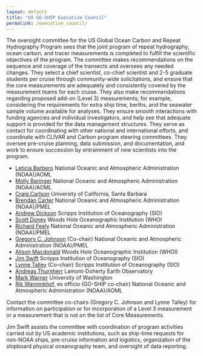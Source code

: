 ```yaml
---
layout: default
title: "US GO-SHIP Executive Council"
permalink: /executive_council/
---
```


The oversight committee for the US Global Ocean Carbon and Repeat
Hydrography Program sees that the joint program of repeat hydrography,
ocean carbon, and tracer measurements is completed to fulfill the
scientific objectives of the program. The committee makes
recommendations on the sequence and coverage of the transects and
oversees any needed changes. They select a chief scientist, co-chief
scientist and 2-5 graduate students per cruise through community-wide
solicitations, and ensure that the core measurements are adequately and
consistently covered by the measurement teams for each cruise. They also
make recommendations regarding proposed add-on (Level 3) measurements;
for example, considering the requirements for extra ship time, berths,
and the seawater sample volume available for analyses. They ensure
smooth interactions with funding agencies and individual investigators,
and help see that adequate support is provided for the data management
structures. They serve as contact for coordinating with other national
and international efforts, and coordinate with CLIVAR and Carbon program
steering committees. They oversee pre-cruise planning, data submission,
and documentation, and work to ensure succession by entrainment of new
scientists into the program.

* [Leticia Barbero](mailto:leticia.barbero@noaa.gov)
  National Oceanic and Atmospheric Administration (NOAA)/AOML
* [Molly Baringer](mailto:Molly.Baringer@noaa.gov)
  National Oceanic and Atmospheric Administration (NOAA)/AOML
* [Craig Carlson](mailto:carlson@lifesci.ucsb.edu)
  University of California, Santa Barbara
* [Brendan Carter](mailto:brendan.carter@noaa.gov)
  National Oceanic and Atmospheric Administration (NOAA)/PMEL
* [Andrew Dickson](mailto:adickson@ucsd.edu)
  Scripps Institution of Oceanography (SIO)
* [Scott Doney](mailto:sdoney@whoi.edu)
  Woods Hole Oceanographic Institution (WHOI
* [Richard Feely](mailto:Richard.A.Feely@noaa.gov)
  National Oceanic and Atmospheric Administration (NOAA)/PMEL
* [Gregory C. Johnson](mailto:Gregory.C.Johnson@noaa.gov) (Co-chair)
  National Oceanic and Atmospheric Administration (NOAA)/PMEL
* [Alison Macdonald](mailto:amacdonald@whoi.edu)
  Woods Hole Oceanographic Institution (WHOI)
* [Jim Swift](mailto:jswift@ucsd.edu)
  Scripps Institution of Oceanography (SIO)
* [Lynne Talley](mailto:ltalley@ucsd.edu) (Co-chair)
  Scripps Institution of Oceanography (SIO)
* [Andreas Thurnherr](mailto:ant@ldeo.columbia.edu)
  Lamont-Doherty Earth Observatory
* [Mark Warner](mailto:warner@u.washington.edu)
  University of Washington
* [Rik Wanninkhof](mailto:rik.wanninkhof@noaa.gov), ex officio (GO-SHIP co-chair)
  National Oceanic and Atmospheric Administration (NOAA)/AOML


Contact the committee co-chairs (Gregory C. Johnson and Lynne Talley)
for information on participation or for incorporation of a Level 3
measurement or a measurement that is not on the list of Core
Measurements.

Jim Swift assists the committee with coordination of program activities
carried out by US academic institutions, such as ship-time requests for
non-NOAA ships, pre-cruise information and logistics, organization of
the shipboard physical oceanography team, and oversight of data
reporting.
